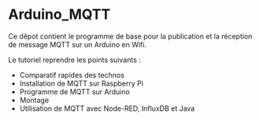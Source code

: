
# Arduino_MQTT

Ce dêpot contient le programme de base pour la publication et la réception de message MQTT sur un Arduino en Wifi.

Le tutoriel reprendre les points suivants  :
- Comparatif rapides des technos
- Installation de MQTT sur Raspberry Pi
- Programme de MQTT sur Arduino
- Montage
- Utilisation de MQTT avec Node-RED, InfluxDB et Java
